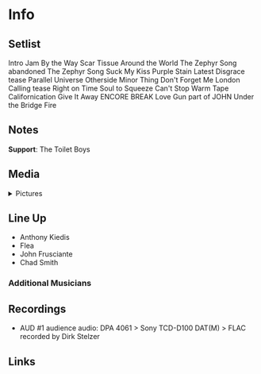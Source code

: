 # Info

## Setlist

Intro Jam
By the Way
Scar Tissue
Around the World
The Zephyr Song abandoned
The Zephyr Song
Suck My Kiss
Purple Stain
Latest Disgrace tease
Parallel Universe
Otherside
Minor Thing
Don't Forget Me
London Calling tease
Right on Time
Soul to Squeeze
Can't Stop
Warm Tape
Californication
Give It Away
ENCORE BREAK
Love Gun part of JOHN
Under the Bridge
Fire

## Notes

**Support**: The Toilet Boys

## Media 

<details>
  <summary>Pictures</summary>
  <!--<img alt="Setlist" title="Setlist" src="_.jpg" height="200" />-->
</details>

## Line Up

* Anthony Kiedis
* Flea
* John Frusciante
* Chad Smith

### Additional Musicians

## Recordings

* AUD #1 audience audio: DPA 4061 > Sony TCD-D100 DAT(M) > FLAC recorded by Dirk Stelzer

## Links

